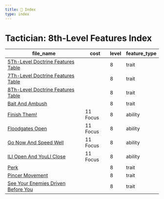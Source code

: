 ```yaml
---
title: 📑 Index
type: index
---
```


# Tactician: 8th-Level Features Index

| file_name                                                                          | cost     | level | feature_type |
| ---------------------------------------------------------------------------------- | -------- | ----- | ------------ |
| [5Th-Level Doctrine Features Table](5Th-Level%20Doctrine%20Features%20Table)       |          | 8     | trait        |
| [7Th-Level Doctrine Features Table](7Th-Level%20Doctrine%20Features%20Table)       |          | 8     | trait        |
| [8Th-Level Doctrine Features Table](8Th-Level%20Doctrine%20Features%20Table)       |          | 8     | trait        |
| [Bait And Ambush](Bait%20And%20Ambush)                                             |          | 8     | trait        |
| [Finish Them!](Finish%20Them%21)                                                   | 11 Focus | 8     | ability      |
| [Floodgates Open](Floodgates%20Open)                                               | 11 Focus | 8     | ability      |
| [Go Now And Speed Well](Go%20Now%20And%20Speed%20Well)                             | 11 Focus | 8     | ability      |
| [ILl Open And YouLl Close](ILl%20Open%20And%20YouLl%20Close)                       | 11 Focus | 8     | ability      |
| [Perk](Perk)                                                                       |          | 8     | trait        |
| [Pincer Movement](Pincer%20Movement)                                               |          | 8     | trait        |
| [See Your Enemies Driven Before You](See%20Your%20Enemies%20Driven%20Before%20You) |          | 8     | trait        |
